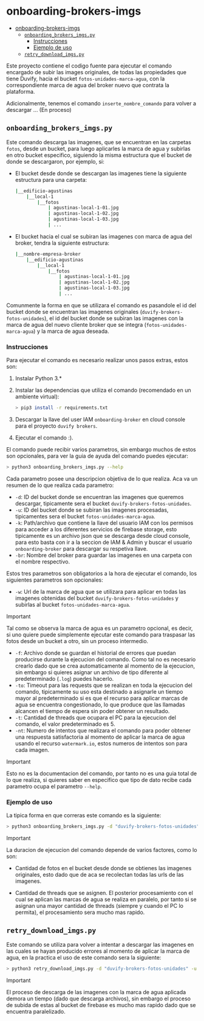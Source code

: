 # onboarding-brokers-imgs

- [onboarding-brokers-imgs](#onboarding-brokers-imgs)
  - [`onboarding_brokers_imgs.py`](#onboarding_brokers_imgspy)
    - [Instrucciones](#instrucciones)
    - [Ejemplo de uso](#ejemplo-de-uso)
  - [`retry_download_imgs.py`](#retry_download_imgspy)

Este proyecto contiene el codigo fuente para ejecutar el comando encargado de subir las images originales, de todas las propiedades que tiene Duvify, hacia el bucket `fotos-unidades-marca-agua`, con la correspondiente marca de agua del broker nuevo que contrata la plataforma.

Adicionalmente, tenemos el comando `inserte_nombre_comando` para volver a descargar ... (En proceso)

## `onboarding_brokers_imgs.py`

Este comando descarga las imagenes, que se encuentran en las carpetas `fotos`, desde un bucket, para luego aplicarles la marca de agua y subirlas en otro bucket especifico, siguiendo la misma estructura que el bucket de donde se descargaron, por ejemplo, si:

- El bucket desde donde se descargan las imagenes tiene la siguiente estructura para una carpeta:

    ```bash
    |__edificio-agustinas
        |__local-1
            |__fotos
                | agustinas-local-1-01.jpg
                | agustinas-local-1-02.jpg
                | agustinas-local-1-03.jpg
                | ...
    ```

- El bucket hacia el cual se subiran las imagenes con marca de agua del broker, tendra la siguiente estructura:

    ```bash
    |__nombre-empresa-broker
        |__edificio-agustinas
            |__local-1
                |__fotos
                    | agustinas-local-1-01.jpg
                    | agustinas-local-1-02.jpg
                    | agustinas-local-1-03.jpg
                    | ...
    ```

Comunmente la forma en que se utilizara el comando es pasandole el id del bucket donde se encuentran las imagenes originales (`duvify-brokers-fotos-unidades`), el id del bucket donde se subiran las imagenes con la marca de agua del nuevo cliente broker que se integra (`fotos-unidades-marca-agua`) y la marca de agua deseada.

### Instrucciones

Para ejecutar el comando es necesario realizar unos pasos extras, estos son:

1. Instalar Python 3.*
2. Instalar las dependencias que utiliza el comando (recomendado en un ambiente virtual):

    ```bash
    > pip3 install -r requirements.txt
    ```

3. Descargar la llave del user IAM `onboarding-broker` en cloud console para el proyecto `duvify brokers`.
4. Ejecutar el comando :).

El comando puede recibir varios parametros, sin embargo muchos de estos son opcionales, para ver la guia de ayuda del comando puedes ejecutar:

```bash
> python3 onboarding_brokers_imgs.py --help
```

Cada parametro posee una descripcion objetiva de lo que realiza. Aca va un resumen de lo que realiza cada parametro:

- `-d`: ID del bucket donde se encuentran las imagenes que queremos descargar, tipicamente sera el bucket `duvify-brokers-fotos-unidades`.
- `-u`: ID del bucket donde se subiran las imagenes procesadas, tipicamentes sera el bucket `fotos-unidades-marca-agua`.
- `-k`: Path/archivo que contiene la llave del usuario IAM con los permisos para acceder a los diferentes servicios de firebase storage, esto tipicamente es un archivo json que se descarga desde cloud console, para esto basta con ir a la seccion de IAM & Admin y buscar el usuario `onboarding-broker` para descargar su respetiva llave.
- `-br`: Nombre del broker para guardar las imagenes en una carpeta con el nombre respectivo.

Estos tres parametros son obligatorios a la hora de ejecutar el comando, los siguientes parametros son opcionales:

- `-w`: Url de la marca de agua que se utilizara para aplicar en todas las imagenes obtenidas del bucket `duvify-brokers-fotos-unidades` y subirlas al bucket `fotos-unidades-marca-agua`.

>[!IMPORTANT]
>Tal como se observa la marca de agua es un parametro opcional, es decir, si uno quiere puede simplemente ejecutar este comando para traspasar las fotos desde un bucket a otro, sin un proceso intermedio.

- `-f`: Archivo donde se guardan el historial de errores que puedan producirse durante la ejecucion del comando. Como tal no es necesario crearlo dado que se crea automaticamente al momento de la ejecucion, sin embargo si quieres asignar un archivo de tipo diferente al predeterminado (`.log`) puedes hacerlo.
- `-to`: Timeout para las requests que se realizan en toda la ejecucion del comando, tipicamente su uso esta destinado a asignarle un tiempo mayor al predeterminado si es que el recurso para aplicar marcas de agua se encuentra congestionado, lo que produce que las llamadas alcancen el tiempo de espera sin poder obtener un resultado.
- `-t`: Cantidad de threads que ocupara el PC para la ejecucion del comando, el valor predeterminado es 5.
- `-nt`: Numero de intentos que realizara el comando para poder obtener una respuesta satisfactoria al momento de aplicar la marca de agua usando el recurso `watermark.io`, estos numeros de intentos son para cada imagen.

>[!IMPORTANT]
>Esto no es la documentacion del comando, por tanto no es una guia total de lo que realiza, si quieres saber en especifico que tipo de dato recibe cada parametro ocupa el parametro `--help`.

### Ejemplo de uso

La tipica forma en que correras este comando es la siguiente:

```bash
> python3 onboarding_brokers_imgs.py -d "duvify-brokers-fotos-unidades" -u "fotos-unidades-marca-agua" -br "nombre-empresa-broker" -k path/to/the/key/iam/file -w "url.marca-agua-broker.cl"
```

>[!IMPORTANT]
>La duracion de ejecucion del comando depende de varios factores, como lo son:
>
> - Cantidad de fotos en el bucket desde donde se obtienes las imagenes originales, esto dado que de aca se recolectan todas las urls de las imagenes.
>
> - Cantidad de threads que se asignen. El posterior procesamiento con el cual se aplican las marcas de agua se realiza en paralelo, por tanto si se asignan una mayor cantidad de threads (siempre y cuando el PC lo permita), el procesamiento sera mucho mas rapido.

## `retry_download_imgs.py`

Este comando se utiliza para volver a intentar a descargar las imagenes en las cuales se hayan producido errores al momento de aplicar la marca de agua, en la practica el uso de este comando sera la siguiente:

```bash
> python3 retry_download_imgs.py -d "duvify-brokers-fotos-unidades" -u "fotos-unidades-marca-agua" -br "nombre-empresa-broker" -k path/to/the/key/iam/file -w "url.marca-agua-broker.cl" -l path/to/logfile
```


>[!IMPORTANT]
> El proceso de descarga de las imagenes con la marca de agua aplicada demora un tiempo (dado que descarga archivos), sin embargo el proceso de subida de estas al bucket de firebase es mucho mas rapido dado que se encuentra paralelizado.
